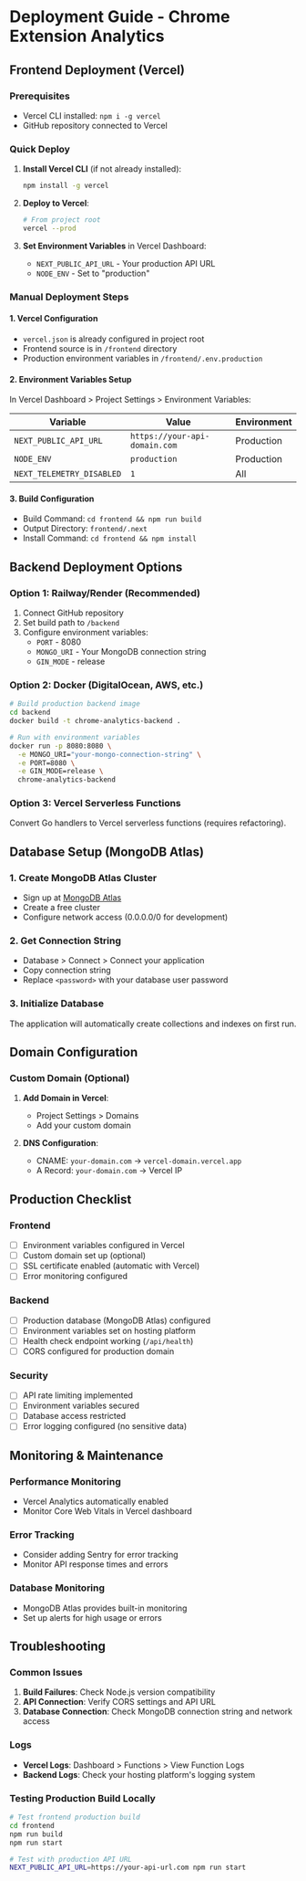 # Deployment Guide - Chrome Extension Analytics

## Frontend Deployment (Vercel)

### Prerequisites
- Vercel CLI installed: `npm i -g vercel`
- GitHub repository connected to Vercel

### Quick Deploy
1. **Install Vercel CLI** (if not already installed):
   ```bash
   npm install -g vercel
   ```

2. **Deploy to Vercel**:
   ```bash
   # From project root
   vercel --prod
   ```

3. **Set Environment Variables** in Vercel Dashboard:
   - `NEXT_PUBLIC_API_URL` - Your production API URL
   - `NODE_ENV` - Set to "production"

### Manual Deployment Steps

#### 1. Vercel Configuration
- `vercel.json` is already configured in project root
- Frontend source is in `/frontend` directory
- Production environment variables in `/frontend/.env.production`

#### 2. Environment Variables Setup
In Vercel Dashboard > Project Settings > Environment Variables:

| Variable | Value | Environment |
|----------|--------|-------------|
| `NEXT_PUBLIC_API_URL` | `https://your-api-domain.com` | Production |
| `NODE_ENV` | `production` | Production |
| `NEXT_TELEMETRY_DISABLED` | `1` | All |

#### 3. Build Configuration
- Build Command: `cd frontend && npm run build`
- Output Directory: `frontend/.next`
- Install Command: `cd frontend && npm install`

## Backend Deployment Options

### Option 1: Railway/Render (Recommended)
1. Connect GitHub repository
2. Set build path to `/backend`
3. Configure environment variables:
   - `PORT` - 8080
   - `MONGO_URI` - Your MongoDB connection string
   - `GIN_MODE` - release

### Option 2: Docker (DigitalOcean, AWS, etc.)
```bash
# Build production backend image
cd backend
docker build -t chrome-analytics-backend .

# Run with environment variables
docker run -p 8080:8080 \
  -e MONGO_URI="your-mongo-connection-string" \
  -e PORT=8080 \
  -e GIN_MODE=release \
  chrome-analytics-backend
```

### Option 3: Vercel Serverless Functions
Convert Go handlers to Vercel serverless functions (requires refactoring).

## Database Setup (MongoDB Atlas)

### 1. Create MongoDB Atlas Cluster
- Sign up at [MongoDB Atlas](https://cloud.mongodb.com)
- Create a free cluster
- Configure network access (0.0.0.0/0 for development)

### 2. Get Connection String
- Database > Connect > Connect your application
- Copy connection string
- Replace `<password>` with your database user password

### 3. Initialize Database
The application will automatically create collections and indexes on first run.

## Domain Configuration

### Custom Domain (Optional)
1. **Add Domain in Vercel**:
   - Project Settings > Domains
   - Add your custom domain

2. **DNS Configuration**:
   - CNAME: `your-domain.com` → `vercel-domain.vercel.app`
   - A Record: `your-domain.com` → Vercel IP

## Production Checklist

### Frontend
- [ ] Environment variables configured in Vercel
- [ ] Custom domain set up (optional)
- [ ] SSL certificate enabled (automatic with Vercel)
- [ ] Error monitoring configured

### Backend
- [ ] Production database (MongoDB Atlas) configured
- [ ] Environment variables set on hosting platform
- [ ] Health check endpoint working (`/api/health`)
- [ ] CORS configured for production domain

### Security
- [ ] API rate limiting implemented
- [ ] Environment variables secured
- [ ] Database access restricted
- [ ] Error logging configured (no sensitive data)

## Monitoring & Maintenance

### Performance Monitoring
- Vercel Analytics automatically enabled
- Monitor Core Web Vitals in Vercel dashboard

### Error Tracking
- Consider adding Sentry for error tracking
- Monitor API response times and errors

### Database Monitoring
- MongoDB Atlas provides built-in monitoring
- Set up alerts for high usage or errors

## Troubleshooting

### Common Issues
1. **Build Failures**: Check Node.js version compatibility
2. **API Connection**: Verify CORS settings and API URL
3. **Database Connection**: Check MongoDB connection string and network access

### Logs
- **Vercel Logs**: Dashboard > Functions > View Function Logs
- **Backend Logs**: Check your hosting platform's logging system

### Testing Production Build Locally
```bash
# Test frontend production build
cd frontend
npm run build
npm run start

# Test with production API URL
NEXT_PUBLIC_API_URL=https://your-api-url.com npm run start
```
